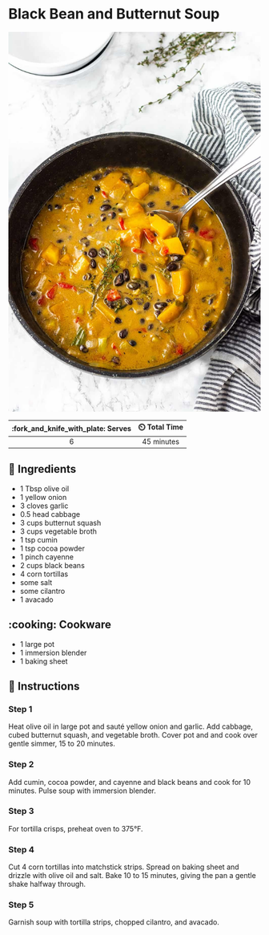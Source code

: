 # Black Bean and Butternut Soup

![Black Bean and Butternut Soup](../assets/images/black-bean-and-butternut-soup.jpg)

| :fork_and_knife_with_plate: Serves | :timer_clock: Total Time |
|:----------------------------------:|:-----------------------: |
| 6 | 45 minutes |

## :salt: Ingredients

- 1 Tbsp olive oil
- 1 yellow onion
- 3 cloves garlic
- 0.5 head cabbage
- 3 cups butternut squash
- 3 cups vegetable broth
- 1 tsp cumin
- 1 tsp cocoa powder
- 1 pinch cayenne
- 2 cups black beans
- 4 corn tortillas
- some salt
- some cilantro
- 1 avacado

## :cooking: Cookware

- 1 large pot
- 1 immersion blender
- 1 baking sheet

## :pencil: Instructions

### Step 1

Heat olive oil in large pot and sauté yellow onion and garlic. Add cabbage, cubed butternut squash, and vegetable
broth. Cover pot and and cook over gentle simmer, 15 to 20 minutes.

### Step 2

Add cumin, cocoa powder, and cayenne and black beans and cook for 10 minutes. Pulse soup with immersion blender.

### Step 3

For tortilla crisps, preheat oven to 375°F.

### Step 4

Cut 4 corn tortillas into matchstick strips. Spread on baking sheet and drizzle with olive oil and salt. Bake 10 to 15
minutes, giving the pan a gentle shake halfway through.

### Step 5

Garnish soup with tortilla strips, chopped cilantro, and avacado.
